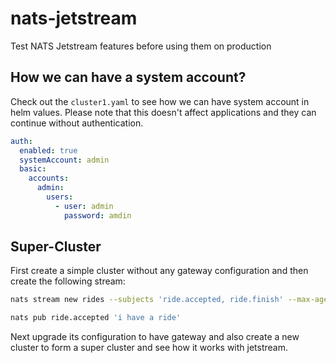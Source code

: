# nats-jetstream

Test NATS Jetstream features before using them on production

## How we can have a system account?

Check out the `cluster1.yaml` to see how we can have system account in helm values.
Please note that this doesn't affect applications and they can continue without authentication.

```yaml
auth:
  enabled: true
  systemAccount: admin
  basic:
    accounts:
      admin:
        users:
          - user: admin
            password: amdin
```

## Super-Cluster

First create a simple cluster without any gateway configuration and then create the following stream:

```sh
nats stream new rides --subjects 'ride.accepted, ride.finish' --max-age '5m' --max-bytes '10m' --replicas 2 --storage memory --retention limits --discard old

nats pub ride.accepted 'i have a ride'
```

Next upgrade its configuration to have gateway and also create a new cluster to form a super cluster and see how it works with jetstream.
